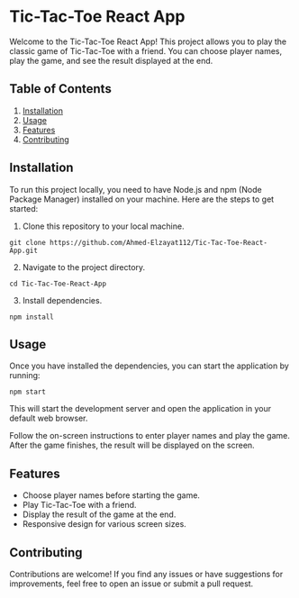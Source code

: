 # Tic-Tac-Toe React App

Welcome to the Tic-Tac-Toe React App! This project allows you to play the classic game of Tic-Tac-Toe with a friend. You can choose player names, play the game, and see the result displayed at the end.

## Table of Contents
1. [Installation](#installation)
2. [Usage](#usage)
3. [Features](#features)
4. [Contributing](#contributing)

## Installation
To run this project locally, you need to have Node.js and npm (Node Package Manager) installed on your machine. Here are the steps to get started:

1. Clone this repository to your local machine.
```
git clone https://github.com/Ahmed-Elzayat112/Tic-Tac-Toe-React-App.git
```
2. Navigate to the project directory.
```
cd Tic-Tac-Toe-React-App
```
3. Install dependencies.
```
npm install
```

## Usage
Once you have installed the dependencies, you can start the application by running:
```
npm start
```
This will start the development server and open the application in your default web browser. 

Follow the on-screen instructions to enter player names and play the game. After the game finishes, the result will be displayed on the screen.

## Features
- Choose player names before starting the game.
- Play Tic-Tac-Toe with a friend.
- Display the result of the game at the end.
- Responsive design for various screen sizes.

## Contributing
Contributions are welcome! If you find any issues or have suggestions for improvements, feel free to open an issue or submit a pull request. 

